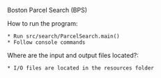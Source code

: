 Boston Parcel Search (BPS)

How to run the program:

    * Run src/search/ParcelSearch.main()
    * Follow console commands
    
Where are the input and output files located?:

    * I/O files are located in the resources folder